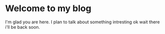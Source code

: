 # Welcome to my blog

I'm glad you are here. I plan to talk about something intresting ok wait there i'll be back soon.
